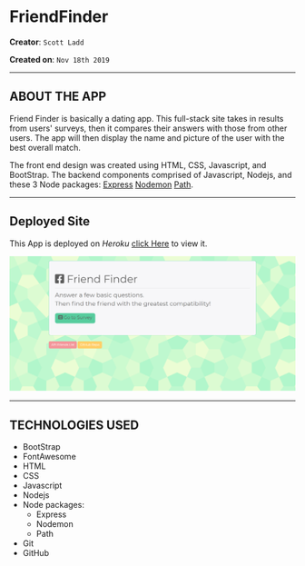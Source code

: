 # FriendFinder

**Creator**: `Scott Ladd`

**Created on**: `Nov 18th 2019`

- - -

## ABOUT THE APP
Friend Finder is basically a dating app. This full-stack site takes in results from users' surveys, then it compares their answers with those from other users. The app will then display the name and picture of the user with the best overall match.

The front end design was created using HTML, CSS, Javascript, and BootStrap. The backend components comprised of Javascript, Nodejs, 
and these 3 Node packages: [Express](https://www.npmjs.com/package/express) [Nodemon](https://www.npmjs.com/package/nodemon) 
[Path](https://www.npmjs.com/package/path).

- - -

## Deployed Site

This App is deployed on *Heroku* [click Here](https://scottjr101.github.io/GifTastic/) to view it.

![FriendFinder](friend-finder.png)

- - -

## TECHNOLOGIES USED
* BootStrap
* FontAwesome
* HTML
* CSS
* Javascript
* Nodejs
* Node packages:
    * Express
    * Nodemon
    * Path
* Git
* GitHub